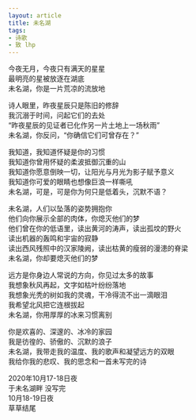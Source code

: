 ```yaml
---
layout: article
title: 未名湖
tags:
- 诗歌
- 致 lhp
---
```


今夜无月，今夜只有满天的星星<br>
最明亮的星被放逐在湖底<br>
未名湖，你是一片荒凉的流放地<br><!--more-->

诗人眼里，昨夜星辰只是陈旧的修辞<br>
我沉溺于时间，问起它们的去处<br>
“昨夜星辰的见证者已化作另一片土地上一场秋雨”<br>
未名湖，你反问，“你确信它们可曾存在？”<br>

我知道，我知道怀疑是你的习惯<br>
我知道你曾用怀疑的柔波抵御沉重的山<br>
我知道你愿意倒映一切，让阳光与月光为影子赋予意义<br>
我知道你可爱的眼睛也想像巨浪一样嘶吼<br>
未名湖，可是，可是你为何只是低着头，沉默不语？<br>

未名湖，人们以坠落的姿势拥抱你<br>
他们向你展示全部的肉体，你熄灭他们的梦<br>
他们曾在你的低语里，读出黄河的涛声，读出孤坟的野火<br>
读出机器的轰鸣和宇宙的寂静<br>
读出西风残照中的汉家陵阙，读出枯黄的瘦弱的漫漶的脊梁<br>
未名湖，你却要熄灭他们的梦<br>

远方是你身边人常说的方向，你见过太多的故事<br>
我想象秋风再起，文字如枯叶纷纷落地<br>
我想象光秃的树如我的灵魂，干冷得流不出一滴眼泪<br>
我希望北风把它连根拔起<br>
未名湖，你用厚厚的冰来习惯离别<br>

你是欢喜的、深邃的、冰冷的家园<br>
我是彷徨的、骄傲的、沉默的浪子<br>
未名湖，我带走我的温度、我的歌声和凝望远方的双眼<br>
我给你我的悲叹、我的思念和一首未写完的诗<br>

2020年10月17-18日夜<br>
于未名湖畔 没写完<br>
10月18-19日夜<br>
草草结尾